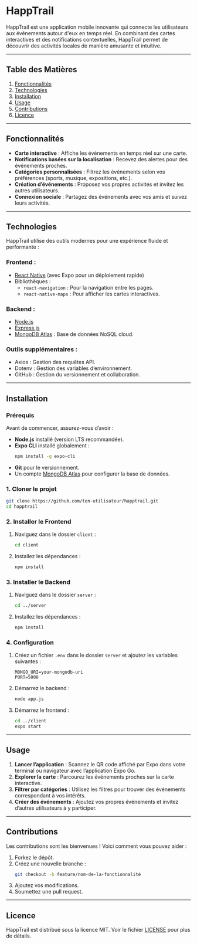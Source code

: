 # HappTrail

HappTrail est une application mobile innovante qui connecte les utilisateurs aux événements autour d'eux en temps réel. En combinant des cartes interactives et des notifications contextuelles, HappTrail permet de découvrir des activités locales de manière amusante et intuitive.

---

## **Table des Matières**

1. [Fonctionnalités](#fonctionnalités)
2. [Technologies](#technologies)
3. [Installation](#installation)
4. [Usage](#usage)
5. [Contributions](#contributions)
6. [Licence](#licence)

---

## **Fonctionnalités**

- **Carte interactive** : Affiche les événements en temps réel sur une carte.
- **Notifications basées sur la localisation** : Recevez des alertes pour des événements proches.
- **Catégories personnalisées** : Filtrez les événements selon vos préférences (sports, musique, expositions, etc.).
- **Création d’événements** : Proposez vos propres activités et invitez les autres utilisateurs.
- **Connexion sociale** : Partagez des événements avec vos amis et suivez leurs activités.

---

## **Technologies**

HappTrail utilise des outils modernes pour une expérience fluide et performante :

### **Frontend** :
- [React Native](https://reactnative.dev/) (avec Expo pour un déploiement rapide)
- Bibliothèques :
  - `react-navigation` : Pour la navigation entre les pages.
  - `react-native-maps` : Pour afficher les cartes interactives.

### **Backend** :
- [Node.js](https://nodejs.org/)
- [Express.js](https://expressjs.com/)
- [MongoDB Atlas](https://www.mongodb.com/cloud/atlas) : Base de données NoSQL cloud.

### **Outils supplémentaires** :
- Axios : Gestion des requêtes API.
- Dotenv : Gestion des variables d’environnement.
- GitHub : Gestion du versionnement et collaboration.

---

## **Installation**

### **Prérequis**
Avant de commencer, assurez-vous d’avoir :
- **Node.js** installé (version LTS recommandée).
- **Expo CLI** installé globalement :
  ```bash
  npm install -g expo-cli
  ```
- **Git** pour le versionnement.
- Un compte [MongoDB Atlas](https://www.mongodb.com/cloud/atlas) pour configurer la base de données.

### **1. Cloner le projet**
```bash
git clone https://github.com/ton-utilisateur/happtrail.git
cd happtrail
```

### **2. Installer le Frontend**
1. Naviguez dans le dossier `client` :
   ```bash
   cd client
   ```
2. Installez les dépendances :
   ```bash
   npm install
   ```

### **3. Installer le Backend**
1. Naviguez dans le dossier `server` :
   ```bash
   cd ../server
   ```
2. Installez les dépendances :
   ```bash
   npm install
   ```

### **4. Configuration**
1. Créez un fichier `.env` dans le dossier `server` et ajoutez les variables suivantes :
   ```env
   MONGO_URI=your-mongodb-uri
   PORT=5000
   ```
2. Démarrez le backend :
   ```bash
   node app.js
   ```
3. Démarrez le frontend :
   ```bash
   cd ../client
   expo start
   ```

---

## **Usage**

1. **Lancer l’application** : Scannez le QR code affiché par Expo dans votre terminal ou navigateur avec l’application Expo Go.
2. **Explorer la carte** : Parcourez les événements proches sur la carte interactive.
3. **Filtrer par catégories** : Utilisez les filtres pour trouver des événements correspondant à vos intérêts.
4. **Créer des événements** : Ajoutez vos propres événements et invitez d’autres utilisateurs à y participer.

---

## **Contributions**

Les contributions sont les bienvenues ! Voici comment vous pouvez aider :

1. Forkez le dépôt.
2. Créez une nouvelle branche :
   ```bash
   git checkout -b feature/nom-de-la-fonctionnalité
   ```
3. Ajoutez vos modifications.
4. Soumettez une pull request.

---

## **Licence**

HappTrail est distribué sous la licence MIT. Voir le fichier [LICENSE](LICENSE) pour plus de détails.

